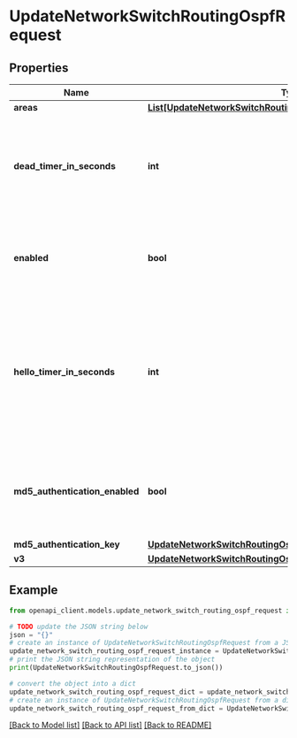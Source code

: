 # UpdateNetworkSwitchRoutingOspfRequest


## Properties

Name | Type | Description | Notes
------------ | ------------- | ------------- | -------------
**areas** | [**List[UpdateNetworkSwitchRoutingOspfRequestAreasInner]**](UpdateNetworkSwitchRoutingOspfRequestAreasInner.md) | OSPF areas | [optional] 
**dead_timer_in_seconds** | **int** | Time interval to determine when the peer will be declared inactive/dead. Value must be between 1 and 65535 | [optional] 
**enabled** | **bool** | Boolean value to enable or disable OSPF routing. OSPF routing is disabled by default. | [optional] 
**hello_timer_in_seconds** | **int** | Time interval in seconds at which hello packet will be sent to OSPF neighbors to maintain connectivity. Value must be between 1 and 255. Default is 10 seconds. | [optional] 
**md5_authentication_enabled** | **bool** | Boolean value to enable or disable MD5 authentication. MD5 authentication is disabled by default. | [optional] 
**md5_authentication_key** | [**UpdateNetworkSwitchRoutingOspfRequestMd5AuthenticationKey**](UpdateNetworkSwitchRoutingOspfRequestMd5AuthenticationKey.md) |  | [optional] 
**v3** | [**UpdateNetworkSwitchRoutingOspfRequestV3**](UpdateNetworkSwitchRoutingOspfRequestV3.md) |  | [optional] 

## Example

```python
from openapi_client.models.update_network_switch_routing_ospf_request import UpdateNetworkSwitchRoutingOspfRequest

# TODO update the JSON string below
json = "{}"
# create an instance of UpdateNetworkSwitchRoutingOspfRequest from a JSON string
update_network_switch_routing_ospf_request_instance = UpdateNetworkSwitchRoutingOspfRequest.from_json(json)
# print the JSON string representation of the object
print(UpdateNetworkSwitchRoutingOspfRequest.to_json())

# convert the object into a dict
update_network_switch_routing_ospf_request_dict = update_network_switch_routing_ospf_request_instance.to_dict()
# create an instance of UpdateNetworkSwitchRoutingOspfRequest from a dict
update_network_switch_routing_ospf_request_from_dict = UpdateNetworkSwitchRoutingOspfRequest.from_dict(update_network_switch_routing_ospf_request_dict)
```
[[Back to Model list]](../README.md#documentation-for-models) [[Back to API list]](../README.md#documentation-for-api-endpoints) [[Back to README]](../README.md)


